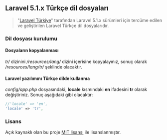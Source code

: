 ## Laravel 5.1.x Türkçe dil dosyaları

> "[Laravel Türkiye](http://laravel.gen.tr/)" tarafından Laravel 5.1.x sürümleri için tercüme edilen ve geliştirilen Laravel Türkçe dil dosyalarıdır.


### Dil dosyası kurulumu

#### Dosyaların kopyalanması
*tr/* dizinini */resources/lang/* dizini içerisine kopyalayınız, sonuç olarak */resources/lang/tr/* şeklinde olacaktır.

#### Laravel yazılımını Türkçe dilde kullanma
*config/app.php* dosyasındaki, **locale** kısmındaki **en** ifadesini **tr** olarak değiştiriniz. Sonuç aşağıdaki gibi olacaktır:

```php
//'locale' => 'en', 
'locale' => 'tr', 
```

### Lisans
Açık kaynaklı olan bu proje [MIT lisansı][mit-url] ile lisanslanmıştır.

[mit-url]: http://opensource.org/licenses/MIT
